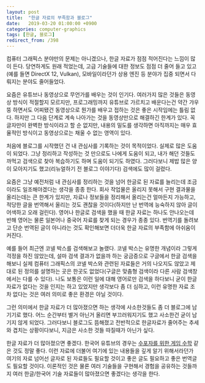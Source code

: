 ```yaml
---
layout: post
title:  "한글 자료의 부족함과 블로그"
date:   2019-03-20 01:00:00 +0900
categories: computer-graphics
tags: [한글, 블로그]
redirect_from: /398
---
```

컴퓨터 그래픽스 분야만의 문제는 아니겠으나, 한글 자료가 점점 적어진다는 느낌이 많이 든다. 당연하게도 원래 적었는데, 고급 기술들에 대한 정보도 점점 더 줄어 들고 있고(예를 들면 DirectX 12, Vulkan), 모바일이라던가 상용 엔진 등 분야가 집중 되면서 다뤄지는 분야도 줄어들었다.

요즘은 유튜브나 동영상으로 무언가를 배우는 것이 인기다. 여러가지 많은 것들은 동영상 방식이 적절할지 모르지만, 프로그래밍까지 유튜브로 가르치고 배운다는건 약간 갸우뚱 하면서도 어찌됐건 동영상으로 뭔가를 배우고 접하는 것은 좋은 시작임에는 틀림 없다. 하지만 그 다음 단계로 계속 나아가는 것을 동영상만으로 해결하긴 한계가 있다. 꼭 글자만이 완벽한 방식이라고 할 순 없지만, 내용의 밀도를 생각하면 아직까지는 매우 효율적인 방식이고 동영상으로는 채울 수 없는 영역이 있다.

처음에 블로그를 시작했던 건 내 관심사를 기록하는 것이 목적이었다. 실제로 많은 도움이 되었다. 그냥 정리하고 작성하는 것 만으로도 나에게 도움이 되고, 내가 해던 것들도 까먹고 검색으로 찾아 복습하기도 하며 도움이 되기도 하였다. 그러다보니 제밥 많은 양이 모아지기도 했고(리뉴얼하기 전 블로그 이야기다) 검색에도 많이 걸렸다.

요즘은 그냥 예전처럼 내 관심사를 정리하는 것을 넘어 한글로 된 자료를 늘리는데 조금이라도 일조해야겠다는 생각을 종종 한다. 회사 작업물은 올리지 못해서 구현 결과물을 올리는데는 큰 한계가 있지만, 자료나 정보들을 정리해서 올리는건 얼마든지 가능하고, 적당한 글을 번역해서 올리는 것도 괜찮을 것이다(하지만 난 번역에 능숙하지 않아 글이 어색하고 오래 걸린다). 영어나 한글로 검색을 했을 때 한글 자료는 하나도 안나오는데 반해 영어는 물론 일본어나 중국어 자료를 찾게 되는 경우가 종종 있다. 번역기를 돌려보고 단순 번역된 글이 아니라는 것도 확인해보면 더더욱 한글 자료의 부족함에 아쉬움이 커진다.

예를 들어 최근엔 코넬 박스를 검색해보고 놀랬다. 코넬 박스는 유명한 개념이라 그렇게 걱정을 하진 않았는데, 설마 검색 결과가 없을까 하는 궁금증으로 구글에서 한글 검색을 해보니 실제 컴퓨터 그래픽스의 코넬 박스와 관련된 자료들은 거의 나오지도 않았고 제대로 된 정의를 설명하는 곳은 한곳도 없었다(구글은 맞춤형 검색이라 다른 사람 검색창에서는 다를 수 있다). 나도 보통은 이런 일에 대해 영어로만 검색을 하다보니 굳이 한글 자료가 없다는 것을 인지는 하고 있었지만 생각보다 좀 더 심하고, 이런 유명한 자료 조차 없다는 것은 여러 의미로 좋은 환경은 아닐 것이다.

그런 의미에서 한글 자료가 더 많아졌으면 하는 생각에 사소한것들도 좀 더 블로그에 남기기로 했다. 어느 순간부터 별거 아닌거 올리면 부끄러워지기도 했고 사소한건 굳이 남기지 않게 되었다. 그러다보니 블로그도 뜸해졌고 전반적으로 한글자료가 줄어주는 추세와 겹치는 상황이다보니, 지금은 사소한 것들 따질때가 아닌가 싶다.

한글 자료가 더 많아졌으면 좋겠다. 한국어 유튜브의 경우는 [수포자를 위한 게임 수학](https://www.youtube.com/watch?v=iSpxD_Qm6YM&list=PL-xqYJ8bjgMC-p94R7iXjFCs-znRg93PJ) 같은 것도 정말 좋다. 이런 자료에 더불어 여기에 있는 내용들을 깊게 알기 위해서라던가 여기의 자료 넘어선 글자로 된 자료들도 필요할 것이고 좋은 글도 필요하고 좋은 번역글도 필요할 것이다. 이론적인 것은 물론 여러 기술들을 구현해서 경험을 공유하는 것들까지 여러 한글/한국어 기술 자료들이 많아졌으면 좋겠다는 생각을 한다.
